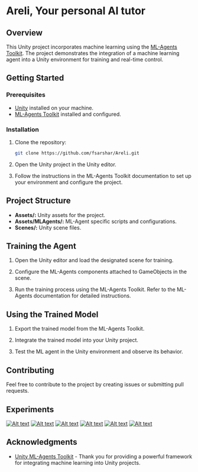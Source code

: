 
# Areli, Your personal AI tutor

## Overview

This Unity project incorporates machine learning using the [ML-Agents Toolkit](https://github.com/Unity-Technologies/ml-agents). The project demonstrates the integration of a machine learning agent into a Unity environment for training and real-time control.

## Getting Started

### Prerequisites

- [Unity](https://unity.com/) installed on your machine.
- [ML-Agents Toolkit](https://github.com/Unity-Technologies/ml-agents) installed and configured.

### Installation

1. Clone the repository:

   ```bash
   git clone https://github.com/fsarshar/Areli.git
   ```

2. Open the Unity project in the Unity editor.

3. Follow the instructions in the ML-Agents Toolkit documentation to set up your environment and configure the project.

## Project Structure

- **Assets/:** Unity assets for the project.
- **Assets/MLAgents/:** ML-Agent specific scripts and configurations.
- **Scenes/:** Unity scene files.

## Training the Agent

1. Open the Unity editor and load the designated scene for training.

2. Configure the ML-Agents components attached to GameObjects in the scene.

3. Run the training process using the ML-Agents Toolkit. Refer to the ML-Agents documentation for detailed instructions.

## Using the Trained Model

1. Export the trained model from the ML-Agents Toolkit.

2. Integrate the trained model into your Unity project.

3. Test the ML agent in the Unity environment and observe its behavior.

## Contributing

Feel free to contribute to the project by creating issues or submitting pull requests.


## Experiments
[![Alt text](http://img.youtube.com/vi/DSQBrqG-kaI/0.jpg)](https://youtu.be/DSQBrqG-kaI)
[![Alt text](http://img.youtube.com/vi/yM7asTxMH0M/0.jpg)](https://youtu.be/yM7asTxMH0M)
[![Alt text](http://img.youtube.com/vi/oBu7aC65kdY/0.jpg)](https://youtu.be/oBu7aC65kdY)
[![Alt text](http://img.youtube.com/vi/VHdn4Twtx88/0.jpg)](https://youtu.be/VHdn4Twtx88)
[![Alt text](http://img.youtube.com/vi/gdiagJQLkqE/0.jpg)](https://youtu.be/gdiagJQLkqE)
[![Alt text](http://img.youtube.com/vi/N2GppfgdEvY/0.jpg)](https://youtu.be/N2GppfgdEvY)


## Acknowledgments

- [Unity ML-Agents Toolkit](https://github.com/Unity-Technologies/ml-agents) - Thank you for providing a powerful framework for integrating machine learning into Unity projects.
